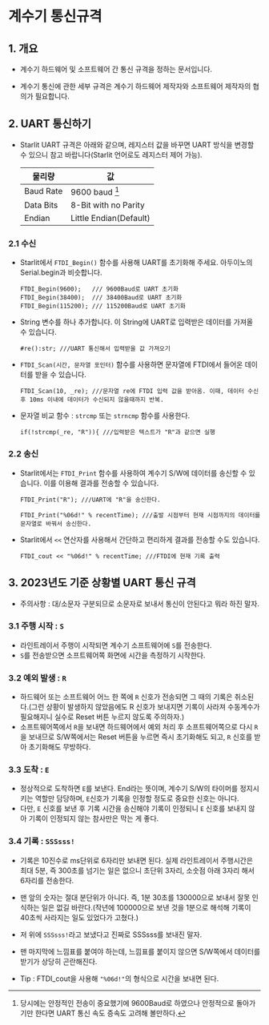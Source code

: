 # 계수기 통신규격

## 1. 개요

- 계수기 하드웨어 및 소프트웨어 간 통신 규격을 정하는 문서입니다.

- 계수기 통신에 관한 세부 규격은 계수기 하드웨어 제작자와 소프트웨어 제작자의 협의가 필요합니다.


## 2. UART 통신하기

- Starlit UART 규격은 아래와 같으며, 레지스터 값을 바꾸면 UART 방식을 변경할 수 있으니 참고 바랍니다(Starlit 언어로도 레지스터 제어 가능).

  |물리량|값|
  |------|------|
  |Baud Rate|9600 baud [^속도]|
  |Data Bits|8-Bit with no Parity|
  |Endian|Little Endian(Default)|

### 2.1 수신

  - Starlit에서 `FTDI_Begin()` 함수를 사용해 UART를 초기화해 주세요. 아두이노의 Serial.begin과 비슷합니다.
     ```
     FTDI_Begin(9600);   /// 9600Baud로 UART 초기화
     FTDI_Begin(38400);  /// 38400Baud로 UART 초기화
     FTDI_Begin(115200); /// 115200Baud로 UART 초기화
     ```
 
  - String 변수를 하나 추가합니다. 이 String에 UART로 입력받은 데이터를 가져올 수 있습니다.
    ```
    #re():str; ///UART 통신해서 입력받을 값 가져오기
    ```

  - `FTDI_Scan(시간, 문자열 포인터)` 함수를 사용하면 문자열에 FTDI에서 들어온 데이터를 받을 수 있습니다.
    ```
    FTDI_Scan(10, _re); ///문자열 re에 FTDI 입력 값을 받아옴. 이때, 데이터 수신 후 10ms 이내에 데이터가 수신되지 않을때까지 반복.
    ```

  - 문자열 비교 함수 : `strcmp` 또는 `strncmp` 함수를 사용한다.
    ```
    if(!strcmp(_re, "R")){ ///입력받은 텍스트가 "R"과 같으면 실행
    ```

### 2.2 송신

  - Starlit에서는 `FTDI_Print` 함수를 사용하여 계수기 S/W에 데이터를 송신할 수 있습니다. 이를 이용해 결과를 전송할 수 있습니다.
    ```
    FTDI_Print("R"); ///UART에 "R"을 송신한다.
    ```

    ```
    FTDI_Print("%06d!" % recentTime); ///출발 시점부터 현재 시점까지의 데이터를 문자열로 바꿔서 송신한다.
    ```

  - Starlit에서 `<<` 연산자를 사용해서 간단하고 편리하게 결과를 전송할 수도 있습니다.

    ```
    FTDI_cout << "%06d!" % recentTime; ///FTDI에 현재 기록 출력
    ```
    
## 3. 2023년도 기준 상황별 UART 통신 규격

- 주의사항 : 대/소문자 구분되므로 소문자로 보내서 통신이 안된다고 뭐라 하진 말자.

### 3.1 주행 시작 : `S`

  - 라인트레이서 주행이 시작되면 계수기 소프트웨어에 `S`를 전송한다.
  - `S`를 전송받으면 소프트웨어쪽 화면에 시간을 측정하기 시작한다.

### 3.2 예외 발생 : `R`

  - 하드웨어 또는 소프트웨어 어느 한 쪽에 `R` 신호가 전송되면 그 때의 기록은 취소된다.(그런 상황이 발생하지 않았음에도 R 신호가 보내지면 기록이 사라져 수동계수가 필요해지니 실수로 Reset 버튼 누르지 않도록 주의하자.)
  - 소프트웨어쪽에서 `R`을 보내면 하드웨어에서 예외 처리 후 소프트웨어쪽으로 다시 `R`을 보내므로 S/W쪽에서는 Reset 버튼을 누르면 즉시 초기화해도 되고, `R` 신호를 받아 초기화해도 무방하다.

### 3.3 도착 : `E`

  - 정상적으로 도착하면 `E`를 보낸다. End라는 뜻이며, 계수기 S/W의 타이머를 정지시키는 역할만 담당하며, `E`신호가 기록을 인정할 정도로 중요한 신호는 아니다.
  - 다만, `E` 신호를 보낸 후 기록 시간을 송신해야 기록이 인정되니 `E` 신호를 보내지 않아 기록이 인정되지 않는 참사만은 막는 게 좋다.

### 3.4 기록 : `SSSsss!`

  - 기록은 10진수로 ms단위로 6자리만 보내면 된다. 실제 라인트레이서 주행시간은 최대 5분, 즉 300초를 넘기는 일은 없으니 초단위 3자리, 소숫점 아래 3자리 해서 6자리를 전송한다.
  - 맨 앞의 숫자는 절대 분단위가 아니다. 즉, 1분 30초를 130000으로 보내서 잘못 인식하는 일은 없길 바란다.(작년에 100000으로 보낸 것을 1분으로 해석해 기록이 40초씩 사라지는 일도 있었다가 고쳤다.)
  - 저 위에 `SSSsss!`라고 보냈다고 진짜로 SSSsss를 보내진 말자.
  - 맨 마지막에 느낌표를 붙여야 하는데, 느낌표를 붙이지 않으면 S/W쪽에서 데이터를 받기가 상당히 곤란해진다.

  - Tip : FTDI_cout을 사용해 `"%06d!"`의 형식으로 시간을 보내면 된다.

  [^속도]: 당시에는 안정적인 전송이 중요했기에 9600Baud로 하였으나 안정적으로 돌아가기만 한다면 UART 통신 속도 증속도 고려해 볼만하다.

  
